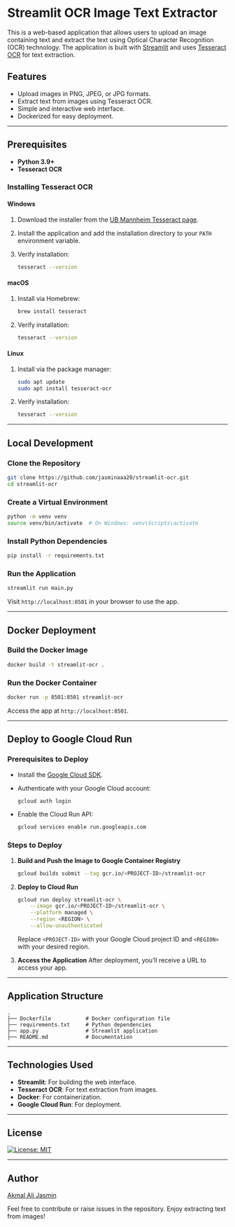 # Streamlit OCR Image Text Extractor

This is a web-based application that allows users to upload an image containing text and extract the text using Optical Character Recognition (OCR) technology. The application is built with [Streamlit](https://streamlit.io) and uses [Tesseract OCR](https://github.com/tesseract-ocr) for text extraction.

## Features

- Upload images in PNG, JPEG, or JPG formats.
- Extract text from images using Tesseract OCR.
- Simple and interactive web interface.
- Dockerized for easy deployment.

---

## Prerequisites

- **Python 3.9+**
- **Tesseract OCR**

### Installing Tesseract OCR

#### Windows

1. Download the installer from the [UB Mannheim Tesseract page](https://github.com/UB-Mannheim/tesseract/wiki).
2. Install the application and add the installation directory to your `PATH` environment variable.
3. Verify installation:

   ```bash
   tesseract --version
   ```

#### macOS

1. Install via Homebrew:

   ```bash
   brew install tesseract
   ```

2. Verify installation:

   ```bash
   tesseract --version
   ```

#### Linux

1. Install via the package manager:

   ```bash
   sudo apt update
   sudo apt install tesseract-ocr
   ```

2. Verify installation:

   ```bash
   tesseract --version
   ```

---

## Local Development

### Clone the Repository

```bash
git clone https://github.com/jasminaaa20/streamlit-ocr.git
cd streamlit-ocr
```

### Create a Virtual Environment

```bash
python -m venv venv
source venv/bin/activate  # On Windows: venv\Scripts\activate
```

### Install Python Dependencies

```bash
pip install -r requirements.txt
```

### Run the Application

```bash
streamlit run main.py
```

Visit `http://localhost:8501` in your browser to use the app.

---

## Docker Deployment

### Build the Docker Image

```bash
docker build -t streamlit-ocr .
```

### Run the Docker Container

```bash
docker run -p 8501:8501 streamlit-ocr
```

Access the app at `http://localhost:8501`.

---

## Deploy to Google Cloud Run

### Prerequisites to Deploy

- Install the [Google Cloud SDK](https://cloud.google.com/sdk/docs/install).
- Authenticate with your Google Cloud account:

  ```bash
  gcloud auth login
  ```

- Enable the Cloud Run API:

  ```bash
  gcloud services enable run.googleapis.com
  ```

### Steps to Deploy

1. **Build and Push the Image to Google Container Registry**

   ```bash
   gcloud builds submit --tag gcr.io/<PROJECT-ID>/streamlit-ocr
   ```

2. **Deploy to Cloud Run**

   ```bash
   gcloud run deploy streamlit-ocr \
       --image gcr.io/<PROJECT-ID>/streamlit-ocr \
       --platform managed \
       --region <REGION> \
       --allow-unauthenticated
   ```

   Replace `<PROJECT-ID>` with your Google Cloud project ID and `<REGION>` with your desired region.

3. **Access the Application**
   After deployment, you’ll receive a URL to access your app.

---

## Application Structure

```plaintext
.
├── Dockerfile           # Docker configuration file
├── requirements.txt     # Python dependencies
├── app.py               # Streamlit application
├── README.md            # Documentation
```

---

## Technologies Used

- **Streamlit**: For building the web interface.
- **Tesseract OCR**: For text extraction from images.
- **Docker**: For containerization.
- **Google Cloud Run**: For deployment.

---

## License

[![License: MIT](https://img.shields.io/badge/License-MIT-yellow.svg?style=for-the-badge)](https://opensource.org/licenses/MIT)

---

## Author

[Akmal Ali Jasmin](https://github.com/jasminaaa20)

Feel free to contribute or raise issues in the repository. Enjoy extracting text from images!
